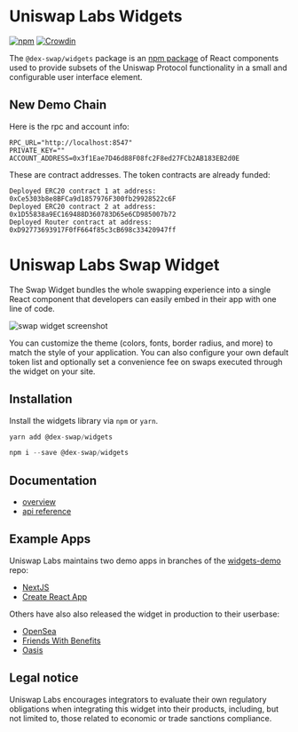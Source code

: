 # Uniswap Labs Widgets

[![npm](https://img.shields.io/npm/v/@dex-swap/widgets)](https://www.npmjs.com/package/@dex-swap/widgets)
[![Crowdin](https://badges.crowdin.net/uniswap-interface/localized.svg)](https://crowdin.com/project/uniswap-interface)

The `@dex-swap/widgets` package is an [npm package](https://www.npmjs.com/package/@dex-swap/widgets) of React components used to provide subsets of the Uniswap Protocol functionality in a small and configurable user interface element.

## New Demo Chain

Here is the rpc and account info:

```
RPC_URL="http://localhost:8547"
PRIVATE_KEY=""
ACCOUNT_ADDRESS=0x3f1Eae7D46d88F08fc2F8ed27FCb2AB183EB2d0E
```

These are contract addresses. The token contracts are already funded:

```
Deployed ERC20 contract 1 at address: 0xCe5303b8e8BFCa9d1857976F300fb29928522c6F
Deployed ERC20 contract 2 at address: 0x1D55838a9EC169488D360783D65e6CD985007b72
Deployed Router contract at address: 0xD92773693917F0fF664f85c3cB698c33420947ff
```

# Uniswap Labs Swap Widget

The Swap Widget bundles the whole swapping experience into a single React component that developers can easily embed in their app with one line of code. 

![swap widget screenshot](https://raw.githubusercontent.com/bullishgopher/uniswap-widgets/sc.png)

You can customize the theme (colors, fonts, border radius, and more) to match the style of your application. You can also configure your own default token list and optionally set a convenience fee on swaps executed through the widget on your site.

## Installation

Install the widgets library via `npm` or `yarn`.

```js
yarn add @dex-swap/widgets
```
```js
npm i --save @dex-swap/widgets
```

## Documentation

- [overview](https://docs.uniswap.org/sdk/widgets/swap-widget)
- [api reference](https://docs.uniswap.org/sdk/widgets/swap-widget/api)

## Example Apps

Uniswap Labs maintains two demo apps in branches of the [widgets-demo](https://github.com/Uniswap/widgets-demo) repo:

- [NextJS](https://github.com/Uniswap/widgets-demo/tree/nextjs)
- [Create React App](https://github.com/Uniswap/widgets-demo/tree/cra)

Others have also also released the widget in production to their userbase:

- [OpenSea](https://opensea.io/)
- [Friends With Benefits](https://www.fwb.help/)
- [Oasis](https://oasis.app/)

## Legal notice

Uniswap Labs encourages integrators to evaluate their own regulatory obligations when integrating this widget into their products, including, but not limited to, those related to economic or trade sanctions compliance.
